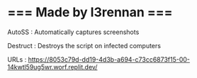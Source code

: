 # === Made by l3rennan ===

AutoSS : Automatically captures screenshots

Destruct : Destroys the script on infected computers

URLs : https://8053c79d-dd19-4d3b-a694-c73cc6873f15-00-14kwtl59ug5wr.worf.replit.dev/
